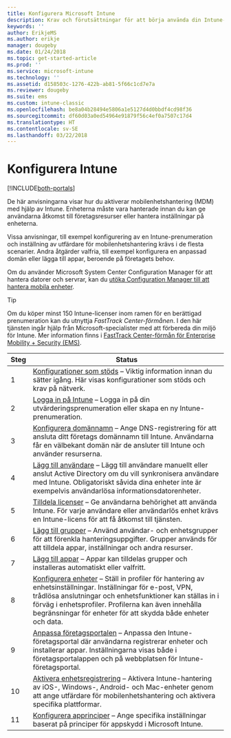 ```yaml
---
title: Konfigurera Microsoft Intune
description: Krav och förutsättningar för att börja använda din Intune-prenumeration
keywords: ''
author: ErikjeMS
ms.author: erikje
manager: dougeby
ms.date: 01/24/2018
ms.topic: get-started-article
ms.prod: ''
ms.service: microsoft-intune
ms.technology: ''
ms.assetid: d158503c-1276-422b-ab81-5f66c1cd7e7a
ms.reviewer: dougeby
ms.suite: ems
ms.custom: intune-classic
ms.openlocfilehash: be8a04b28494e5806a1e5127d4d0bbdf4cd98f36
ms.sourcegitcommit: df60d03a0ed54964e91879f56c4ef0a7507c17d4
ms.translationtype: HT
ms.contentlocale: sv-SE
ms.lasthandoff: 03/22/2018
---
```

# <a name="set-up-intune"></a>Konfigurera Intune

[!INCLUDE[both-portals](./includes/note-for-both-portals.md)]

De här anvisningarna visar hur du aktiverar mobilenhetshantering (MDM) med hjälp av Intune. Enheterna måste vara hanterade innan du kan ge användarna åtkomst till företagsresurser eller hantera inställningar på enheterna.

Vissa anvisningar, till exempel konfigurering av en Intune-prenumeration och inställning av utfärdare för mobilenhetshantering krävs i de flesta scenarier. Andra åtgärder valfria, till exempel konfigurera en anpassad domän eller lägga till appar, beroende på företagets behov.

Om du använder Microsoft System Center Configuration Manager för att hantera datorer och servrar, kan du [utöka Configuration Manager till att hantera mobila enheter](https://docs.microsoft.com/sccm/mdm/understand/choose-between-standalone-intune-and-hybrid-mobile-device-management).

>[!TIP]
>Om du köper minst 150 Intune-licenser inom ramen för en berättigad prenumeration kan du utnyttja *FastTrack Center-förmånen*. I den här tjänsten ingår hjälp från Microsoft-specialister med att förbereda din miljö för Intune. Mer information finns i [FastTrack Center-förmån för Enterprise Mobility + Security (EMS)](https://docs.microsoft.com/enterprise-mobility-security/Solutions/enterprise-mobility-fasttrack-program).



| Steg | Status  |
| ------------- |-------------|
| 1  | [Konfigurationer som stöds](supported-devices-browsers.md) – Viktig information innan du sätter igång. Här visas konfigurationer som stöds och krav på nätverk.|
| 2 |  [Logga in på Intune](account-sign-up.md) – Logga in på din utvärderingsprenumeration eller skapa en ny Intune-prenumeration. |  
| 3 | [Konfigurera domännamn](custom-domain-name-configure.md) – Ange DNS-registrering för att ansluta ditt företags domännamn till Intune. Användarna får en välbekant domän när de ansluter till Intune och använder resurserna.  |
| 4 | [Lägg till användare](users-add.md) – Lägg till användare manuellt eller anslut Active Directory om du vill synkronisera användare med Intune. Obligatoriskt såvida dina enheter inte är exempelvis användarlösa informationsdatorenheter. |
| 5 | [Tilldela licenser](licenses-assign.md) – Ge användarna behörighet att använda Intune. För varje användare eller användarlös enhet krävs en Intune-licens för att få åtkomst till tjänsten.|
| 6 |  [Lägg till grupper](groups-add.md) – Använd användar- och enhetsgrupper för att förenkla hanteringsuppgifter. Grupper används för att tilldela appar, inställningar och andra resurser. |
| 7 | [Lägg till appar](apps-add.md) – Appar kan tilldelas grupper och installeras automatiskt eller valfritt. |
| 8 | [Konfigurera enheter](device-profiles.md) – Ställ in profiler för hantering av enhetsinställningar. Inställningar för e-post, VPN, trådlösa anslutningar och enhetsfunktioner kan ställas in i förväg i enhetsprofiler. Profilerna kan även innehålla begränsningar för enheter för att skydda både enheter och data.  |
| 9 | [Anpassa företagsportalen](company-portal-app.md) – Anpassa den Intune-företagsportal där användarna registrerar enheter och installerar appar. Inställningarna visas både i företagsportalappen och på webbplatsen för Intune-företagsportal. |
| 10 | [Aktivera enhetsregistrering](mdm-authority-set.md) – Aktivera Intune-hantering av iOS-, Windows-, Android- och Mac-enheter genom att ange utfärdare för mobilenhetshantering och aktivera specifika plattformar. |
| 11 | [Konfigurera apprinciper](app-protection-policy.md) – Ange specifika inställningar baserat på principer för appskydd i Microsoft Intune. |
